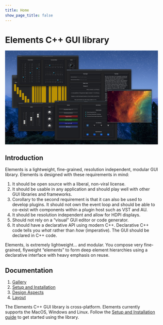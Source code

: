 ```yaml
---
title: Home
show_page_title: false
---
```

# Elements C++ GUI library

![Photon Sampler Image](/assets/img/elements/photon_sampler.jpg)

## Introduction

Elements is a lightweight, fine-grained, resolution independent,
modular GUI library. Elements is designed with these requirements in mind:

1. It should be open source with a liberal, non-viral license.
2. It should be usable in any application and should play well with other GUI
   libraries and frameworks.
3. Corollary to the second requirement is that it can also be used to develop
   plugins. It should not own the event loop and should be able to co-exist
   with components within a plugin host such as VST and AU.
4. It should be resolution independent and allow for HDPI displays.
5. Should not rely on a “visual” GUI editor or code generator.
6. It should have a declarative API using modern C++. Declarative C++ code
   tells you *what* rather than *how* (imperative). The GUI should be
   declared in C++ code.

Elements, is extremely lightweight… and modular. You compose very
fine-grained, flyweight “elements” to form deep element hierarchies using a
declarative interface with heavy emphasis on reuse.

## Documentation

1. [Gallery](gallery)
2. [Setup and Installation](setup)
3. [Design Aspects](aspects)
4. [Layout](layout)

The Elements C++ GUI library is cross-platform. Elements currently supports
the MacOS, Windows and Linux. Follow the [Setup and Installation
guide](setup) to get started using the
library.
